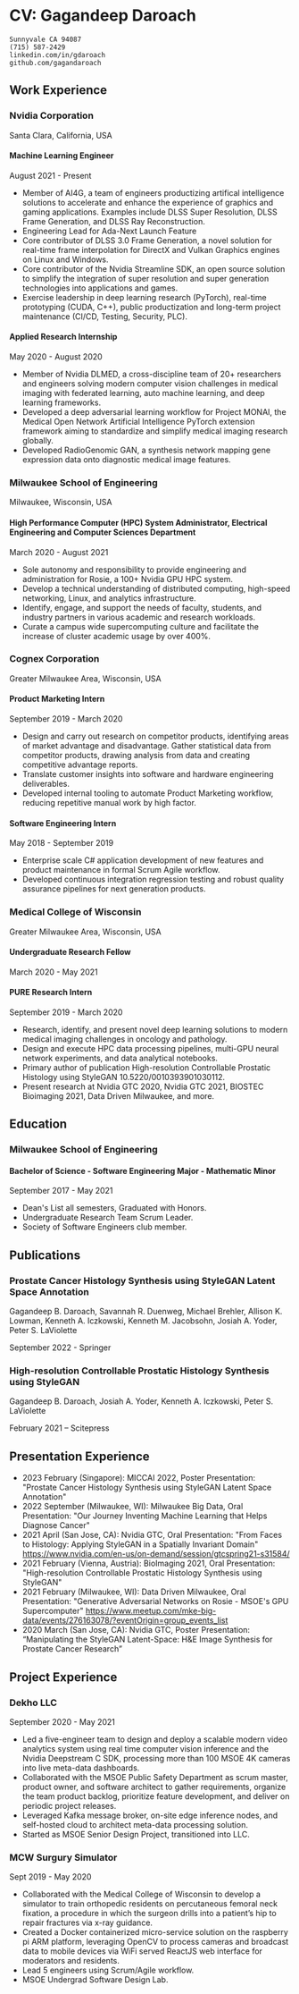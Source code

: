 # CV: Gagandeep Daroach

```
Sunnyvale CA 94087
(715) 587-2429
linkedin.com/in/gdaroach
github.com/gagandaroach
```

## Work Experience

### Nvidia Corporation

Santa Clara, California, USA

#### Machine Learning Engineer

August 2021 - Present

* Member of AI4G, a team of engineers productizing artifical intelligence solutions to accelerate and enhance the experience of graphics and gaming applications. Examples include DLSS Super Resolution, DLSS Frame Generation, and DLSS Ray Reconstruction.
* Engineering Lead for Ada-Next Launch Feature
* Core contributor of DLSS 3.0 Frame Generation, a novel solution for real-time frame interpolation for DirectX and Vulkan Graphics engines on Linux and Windows.
* Core contributor of the Nvidia Streamline SDK, an open source solution to simplify the integration of super resolution and super generation technologies into applications and games.
* Exercise leadership in deep learning research (PyTorch), real-time prototyping (CUDA, C++), public productization and long-term project maintenance (CI/CD, Testing, Security, PLC).

#### Applied Research Internship

May 2020 - August 2020

* Member of Nvidia DLMED, a cross-discipline team of 20+ researchers and engineers solving modern computer vision challenges in medical imaging with federated learning, auto machine learning, and deep learning frameworks.
* Developed a deep adversarial learning workflow for Project MONAI, the Medical Open Network Artificial Intelligence PyTorch extension framework aiming to standardize and simplify medical imaging research globally.
* Developed RadioGenomic GAN, a synthesis network mapping gene expression data onto diagnostic medical image features.

### Milwaukee School of Engineering

Milwaukee, Wisconsin, USA

####  High Performance Computer (HPC) System Administrator, Electrical Engineering and Computer Sciences Department

March 2020 - August 2021

* Sole autonomy and responsibility to provide engineering and administration for Rosie, a 100+ Nvidia GPU HPC system.
* Develop a technical understanding of distributed computing, high-speed networking, Linux, and analytics infrastructure.
* Identify, engage, and support the needs of faculty, students, and industry partners in various academic and research workloads.
* Curate a campus wide supercomputing culture and facilitate the increase of cluster academic usage by over 400%.

### Cognex Corporation

Greater Milwaukee Area, Wisconsin, USA

#### Product Marketing Intern

September 2019 - March 2020

* Design and carry out research on competitor products, identifying areas of market advantage and disadvantage. Gather statistical data from competitor products, drawing analysis from data and creating competitive advantage reports.
* Translate customer insights into software and hardware engineering deliverables.
* Developed internal tooling to automate Product Marketing workflow, reducing repetitive manual work by high factor.

#### Software Engineering Intern

May 2018 - September 2019

* Enterprise scale C# application development of new features and product maintenance in formal Scrum Agile workflow.
* Developed continuous integration regression testing and robust quality assurance pipelines for next generation products.

### Medical College of Wisconsin

Greater Milwaukee Area, Wisconsin, USA

#### Undergraduate Research Fellow

March 2020 - May 2021

#### PURE Research Intern

September 2019 - March 2020

* Research, identify, and present novel deep learning solutions to modern medical imaging challenges in oncology and pathology.
* Design and execute HPC data processing pipelines, multi-GPU neural network experiments, and data analytical notebooks.
* Primary author of publication High-resolution Controllable Prostatic Histology using StyleGAN 10.5220/0010393901030112.
* Present research at Nvidia GTC 2020, Nvidia GTC 2021, BIOSTEC Bioimaging 2021, Data Driven Milwaukee, and more.

## Education

### Milwaukee School of Engineering

#### Bachelor of Science - Software Engineering Major - Mathematic Minor

September 2017 - May 2021

* Dean's List all semesters, Graduated with Honors.
* Undergraduate Research Team Scrum Leader.
* Society of Software Engineers club member.

## Publications

### Prostate Cancer Histology Synthesis using StyleGAN Latent Space Annotation

Gagandeep B. Daroach, Savannah R. Duenweg, Michael Brehler, Allison K. Lowman, Kenneth A. Iczkowski, Kenneth M. Jacobsohn, Josiah A. Yoder, Peter S. LaViolette

September 2022 - Springer

### High-resolution Controllable Prostatic Histology Synthesis using StyleGAN

Gagandeep B. Daroach, Josiah A. Yoder, Kenneth A. Iczkowski, Peter S. LaViolette

February 2021 – Scitepress

## Presentation Experience

* 2023 February (Singapore): MICCAI 2022, Poster Presentation: "Prostate Cancer Histology Synthesis using StyleGAN Latent
Space Annotation"
* 2022 September (Milwaukee, WI): Milwaukee Big Data, Oral Presentation: "Our Journey Inventing Machine Learning that Helps Diagnose Cancer"
* 2021 April (San Jose, CA): Nvidia GTC, Oral Presentation: "From Faces to Histology: Applying StyleGAN in a Spatially Invariant Domain" https://www.nvidia.com/en-us/on-demand/session/gtcspring21-s31584/
* 2021 February (Vienna, Austria): BioImaging 2021, Oral Presentation: "High-resolution Controllable Prostatic Histology Synthesis using StyleGAN"
* 2021 February (Milwaukee, WI): Data Driven Milwaukee, Oral Presentation: "Generative Adversarial Networks on Rosie - MSOE's GPU Supercomputer" https://www.meetup.com/mke-big-data/events/276163078/?eventOrigin=group_events_list
* 2020 March (San Jose, CA): Nvidia GTC, Poster Presentation: “Manipulating the StyleGAN Latent-Space: H&E Image Synthesis for Prostate Cancer Research”

## Project Experience

### Dekho LLC

September 2020 - May 2021

* Led a five-engineer team to design and deploy a scalable modern video analytics system using real time computer vision inference and the Nvidia Deepstream C SDK, processing more than 100 MSOE 4K cameras into live meta-data dashboards.
* Collaborated with the MSOE Public Safety Department as scrum master, product owner, and software architect to gather requirements, organize the team product backlog, prioritize feature development, and deliver on periodic project releases.
* Leveraged Kafka message broker, on-site edge inference nodes, and self-hosted cloud to architect meta-data processing solution.
* Started as MSOE Senior Design Project, transitioned into LLC.

### MCW Surgury Simulator

Sept 2019 - May 2020

* Collaborated with the Medical College of Wisconsin to develop a simulator to train orthopedic residents on percutaneous femoral neck fixation, a procedure in which the surgeon drills into a patient’s hip to repair fractures via x-ray guidance. 
* Created a Docker containerized micro-service solution on the raspberry pi ARM platform, leveraging OpenCV to process cameras and broadcast data to mobile devices via WiFi served ReactJS web interface for moderators and residents.
* Lead 5 engineers using Scrum/Agile workflow.
* MSOE Undergrad Software Design Lab.
